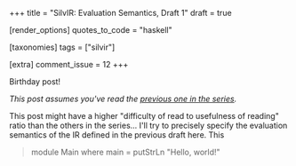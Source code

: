 +++
title = "SilvIR: Evaluation Semantics, Draft 1"
draft = true

[render_options]
quotes_to_code = "haskell"

[taxonomies]
tags = ["silvir"]

[extra]
comment_issue = 12
+++

Birthday post!

*This post assumes you've read the [previous one in the series](@/silvir/2021-02-12-definition-draft-1.md).*

This post might have a higher "difficulty of read to usefulness of reading" ratio than the others in the series...
I'll try to precisely specify the evaluation semantics of the IR defined in the previous draft here.
This 

> module Main where
> main = putStrLn "Hello, world!"
